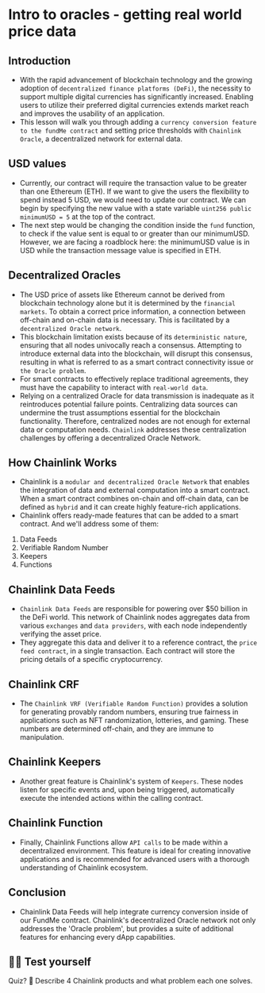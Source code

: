 # Intro to oracles - getting real world price data

## Introduction
- With the rapid advancement of blockchain technology and the growing adoption of `decentralized finance platforms (DeFi)`, the necessity to support multiple digital currencies has significantly increased. Enabling users to utilize their preferred digital currencies extends market reach and improves the usability of an application.
- This lesson will walk you through adding a `currency conversion feature to the fundMe contract` and setting price thresholds with `Chainlink Oracle`, a decentralized network for external data.

## USD values
- Currently, our contract will require the transaction value to be greater than one Ethereum (ETH). If we want to give the users the flexibility to spend instead 5 USD, we would need to update our contract. We can begin by specifying the new value with a state variable ```uint256 public minimumUSD = 5``` at the top of the contract.
- The next step would be changing the condition inside the `fund` function, to check if the value sent is equal to or greater than our minimumUSD. However, we are facing a roadblock here: the minimumUSD value is in USD while the transaction message value is specified in ETH.

## Decentralized Oracles
- The USD price of assets like Ethereum cannot be derived from blockchain technology alone but it is determined by the `financial markets`. To obtain a correct price information, a connection between off-chain and on-chain data is necessary. This is facilitated by a `decentralized Oracle network`.
- This blockchain limitation exists because of its `deterministic nature`, ensuring that all nodes univocally reach a consensus. Attempting to introduce external data into the blockchain, will disrupt this consensus, resulting in what is referred to as a smart contract connectivity issue or `the Oracle problem`.
- For smart contracts to effectively replace traditional agreements, they must have the capability to interact with `real-world data`.
- Relying on a centralized Oracle for data transmission is inadequate as it reintroduces potential failure points. Centralizing data sources can undermine the trust assumptions essential for the blockchain functionality. Therefore, centralized nodes are not enough for external data or computation needs. `Chainlink` addresses these centralization challenges by offering a decentralized Oracle Network.

## How Chainlink Works
- Chainlink is a `modular and decentralized Oracle Network` that enables the integration of data and external computation into a smart contract. When a smart contract combines on-chain and off-chain data, can be defined as `hybrid` and it can create highly feature-rich applications.
- Chainlink offers ready-made features that can be added to a smart contract. And we'll address some of them:

1. Data Feeds
2. Verifiable Random Number
3. Keepers
4. Functions

## Chainlink Data Feeds
- `Chainlink Data Feeds` are responsible for powering over $50 billion in the DeFi world. This network of Chainlink nodes aggregates data from various `exchanges` and `data providers`, with each node independently verifying the asset price.
- They aggregate this data and deliver it to a reference contract, the `price feed contract`, in a single transaction. Each contract will store the pricing details of a specific cryptocurrency.

## Chainlink CRF
- The `Chainlink VRF (Verifiable Random Function)` provides a solution for generating provably random numbers, ensuring true fairness in applications such as NFT randomization, lotteries, and gaming. These numbers are determined off-chain, and they are immune to manipulation.

## Chainlink Keepers
- Another great feature is Chainlink's system of `Keepers`. These nodes listen for specific events and, upon being triggered, automatically execute the intended actions within the calling contract.

## Chainlink Function
- Finally, Chainlink Functions allow `API calls` to be made within a decentralized environment. This feature is ideal for creating innovative applications and is recommended for advanced users with a thorough understanding of Chainlink ecosystem.

## Conclusion
- Chainlink Data Feeds will help integrate currency conversion inside of our FundMe contract. Chainlink's decentralized Oracle network not only addresses the 'Oracle problem', but provides a suite of additional features for enhancing every dApp capabilities.

## 🧑‍💻 Test yourself
Quiz? 📕 Describe 4 Chainlink products and what problem each one solves.
